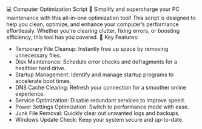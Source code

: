 💻 Computer Optimization Script 🚀
Simplify and supercharge your PC maintenance with this all-in-one optimization tool!
This script is designed to help you clean, optimize, and enhance your computer’s performance effortlessly. Whether you're clearing clutter, fixing errors, or boosting efficiency, this tool has you covered.
🔧 Key Features:
- Temporary File Cleanup: Instantly free up space by removing unnecessary files.
- Disk Maintenance: Schedule error checks and defragments for a healthier hard drive.
- Startup Management: Identify and manage startup programs to accelerate boot times.
- DNS Cache Clearing: Refresh your connection for a smoother online experience.
- Service Optimization: Disable redundant services to improve speed.
- Power Settings Optimization: Switch to performance mode with ease.
- Junk File Removal: Quickly clear out unwanted logs and backups.
- Windows Update Check: Keep your system secure and up-to-date.
